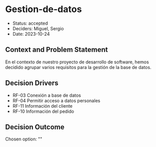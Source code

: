 # Gestion-de-datos

* Status: accepted
* Deciders: Miguel, Sergio
* Date: 2023-10-24

## Context and Problem Statement

En el contexto de nuestro proyecto de desarrollo de software, hemos decidido agrupar varios requisitos para la gestión de la base de datos.

## Decision Drivers

* RF-03 Conexión a base de datos
* RF-04 Permitir acceso a datos personales
* RF-11 Información del cliente
* RF-10 Información del pedido

## Decision Outcome

Chosen option: ""
